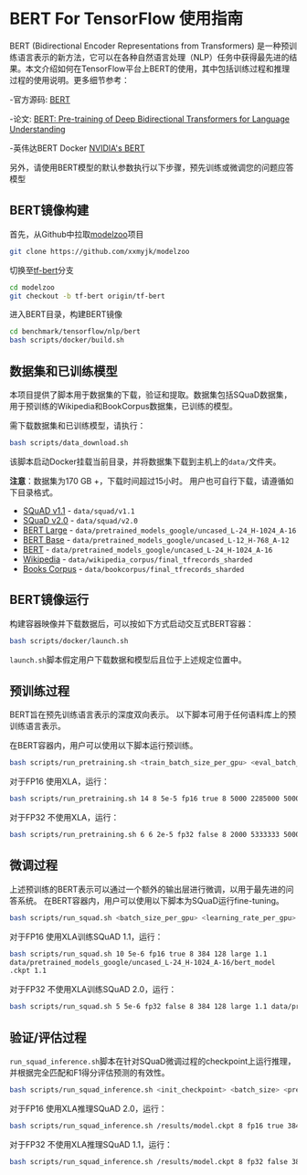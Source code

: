 # BERT For TensorFlow 使用指南

BERT (Bidirectional Encoder Representations from Transformers) 是一种预训练语言表示的新方法，它可以在各种自然语言处理（NLP）任务中获得最先进的结果。本文介绍如何在TensorFlow平台上BERT的使用，其中包括训练过程和推理过程的使用说明。更多细节参考：

-官方源码: [BERT](https://github.com/google-research/bert)

-论文: [BERT: Pre-training of Deep Bidirectional Transformers for Language Understanding](https://arxiv.org/abs/1810.04805) 

-英伟达BERT Docker [NVIDIA's BERT](https://github.com/NVIDIA/DeepLearningExamples/tree/master/TensorFlow/LanguageModeling/BERT)

另外，请使用BERT模型的默认参数执行以下步骤，预先训练或微调您的问题应答模型



## BERT镜像构建

首先，从Github中拉取[modelzoo](https://github.com/xxmyjk/modelzoo)项目

```bash
git clone https://github.com/xxmyjk/modelzoo
```

切换至[tf-bert](https://github.com/xxmyjk/modelzoo/tree/tf-bert)分支

```bash
cd modelzoo
git checkout -b tf-bert origin/tf-bert
```

进入BERT目录，构建BERT镜像

```bash
cd benchmark/tensorflow/nlp/bert
bash scripts/docker/build.sh
```



## 数据集和已训练模型

本项目提供了脚本用于数据集的下载，验证和提取。数据集包括SQuaD数据集，用于预训练的Wikipedia和BookCorpus数据集，已训练的模型。

需下载数据集和已训练模型，请执行：

```bash
bash scripts/data_download.sh  
```

该脚本启动Docker挂载当前目录，并将数据集下载到主机上的`data/`文件夹。

**注意**：数据集为170 GB +，下载时间超过15小时。 用户也可自行下载，请遵循如下目录格式。

- [SQuAD v1.1](https://rajpurkar.github.io/SQuAD-explorer/) - `data/squad/v1.1`
- [SQuaD v2.0](https://rajpurkar.github.io/SQuAD-explorer/)  - `data/squad/v2.0`
- [BERT Large](https://ngc.nvidia.com/catalog/models?orderBy=modifiedDESC&query=BERT) - `data/pretrained_models_google/uncased_L-24_H-1024_A-16`
- [BERT Base](https://ngc.nvidia.com/catalog/models?orderBy=modifiedDESC&query=BERT) - `data/pretrained_models_google/uncased_L-12_H-768_A-12`
- [BERT](https://ngc.nvidia.com/catalog/models?orderBy=modifiedDESC&query=BERT) - `data/pretrained_models_google/uncased_L-24_H-1024_A-16`
- [Wikipedia](https://dumps.wikimedia.org/) - `data/wikipedia_corpus/final_tfrecords_sharded`
- [Books Corpus](https://yknzhu.wixsite.com/mbweb) -  `data/bookcorpus/final_tfrecords_sharded`



## BERT镜像运行

构建容器映像并下载数据后，可以按如下方式启动交互式BERT容器： 

```bash
bash scripts/docker/launch.sh
```

`launch.sh`脚本假定用户下载数据和模型后且位于上述规定位置中。



## 预训练过程

BERT旨在预先训练语言表示的深度双向表示。 以下脚本可用于任何语料库上的预训练语言表示。

在BERT容器内，用户可以使用以下脚本运行预训练。
```bash
bash scripts/run_pretraining.sh <train_batch_size_per_gpu> <eval_batch_size> <learning_rate_per_gpu> <precision> <use_xla> <num_gpus> <warmup_steps> <train_steps> <save_checkpoint_steps> <create_logfile>
```

对于FP16 使用XLA，运行：

```bash
bash scripts/run_pretraining.sh 14 8 5e-5 fp16 true 8 5000 2285000 5000 true
```

对于FP32 不使用XLA，运行：

```bash
bash scripts/run_pretraining.sh 6 6 2e-5 fp32 false 8 2000 5333333 5000 true
```



## 微调过程

上述预训练的BERT表示可以通过一个额外的输出层进行微调，以用于最先进的问答系统。 在BERT容器内，用户可以使用以下脚本为SQuaD运行fine-tuning。

```bash
bash scripts/run_squad.sh <batch_size_per_gpu> <learning_rate_per_gpu> <precision> <use_xla> <num_gpus> <seq_length> <doc_stride> <bert_model> <squad_version> <checkpoint> <epochs>
```

对于FP16 使用XLA训练SQuAD 1.1，运行：

```bash
bash scripts/run_squad.sh 10 5e-6 fp16 true 8 384 128 large 1.1  
data/pretrained_models_google/uncased_L-24_H-1024_A-16/bert_model
.ckpt 1.1
```

对于FP32 不使用XLA训练SQuAD 2.0，运行：

```bash
bash scripts/run_squad.sh 5 5e-6 fp32 false 8 384 128 large 1.1 data/pretrained_models_google/uncased_L-24_H-1024_A-16/bert_model.ckpt 2.0
```



## 验证/评估过程

`run_squad_inference.sh`脚本在针对SQuaD微调过程的checkpoint上运行推理，并根据完全匹配和F1得分评估预测的有效性。

```bash
bash scripts/run_squad_inference.sh <init_checkpoint> <batch_size> <precision> <use_xla> <seq_length> <doc_stride> <bert_model> <squad_version>
```

对于FP16 使用XLA推理SQuAD 2.0，运行：
```bash
bash scripts/run_squad_inference.sh /results/model.ckpt 8 fp16 true 384 128 large 2.0
```

对于FP32 不使用XLA推理SQuAD 1.1，运行：
```bash
bash scripts/run_squad_inference.sh /results/model.ckpt 8 fp32 false 384 128 large 1.1
```
